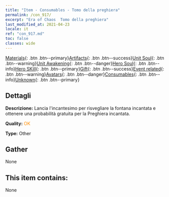 ```yaml
---
title: "Item - Consumables - Tomo della preghiera"
permalink: /con_917/
excerpt: "Era of Chaos  Tomo della preghiera"
last_modified_at: 2021-04-23
locale: it
ref: "con_917.md"
toc: false
classes: wide
---
```

 [Materials](/ItemsIT/){: .btn .btn--primary}[Artifacts](/ItemsIT/Artifacts/){: .btn .btn--success}[Unit Soul](/ItemsIT/UnitSoul/){: .btn .btn--warning}[Unit Awakening](/ItemsIT/UnitAwakening/){: .btn .btn--danger}[Hero Soul](/ItemsIT/HeroSoul/){: .btn .btn--info}[Hero SKill](/ItemsIT/HeroSkill/){: .btn .btn--primary}[Gift](/ItemsIT/Gift/){: .btn .btn--success}[Event related](/ItemsIT/Events/){: .btn .btn--warning}[Avatars](/ItemsIT/Avatars/){: .btn .btn--danger}[Consumables](/ItemsIT/Consumables/){: .btn .btn--info}[Unknown](/ItemsIT/Unknown/){: .btn .btn--primary}

## Dettagli
 **Descrizione:** Lancia l'incantesimo per risvegliare la fontana incantata e ottenere una probabilità gratuita per la Preghiera incantata.

 **Quality:** <span style="color: #FF8C00">OK</span>

 **Type:** Other

## Gather

  None

## This item contains:

  None

